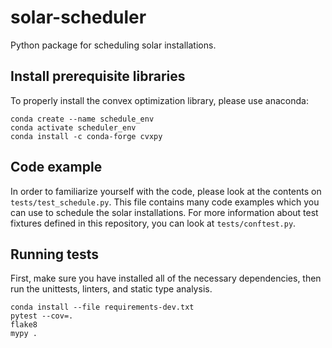# solar-scheduler
Python package for scheduling solar installations.

## Install prerequisite libraries

To properly install the convex optimization library, please use anaconda:

```
conda create --name schedule_env
conda activate scheduler_env
conda install -c conda-forge cvxpy
```

## Code example

In order to familiarize yourself with the code, please look at the contents on `tests/test_schedule.py`.
This file contains many code examples which you can use to schedule the solar installations.
For more information about test fixtures defined in this repository, you can look at `tests/conftest.py`.


## Running tests

First, make sure you have installed all of the necessary dependencies, then run the unittests, linters, and static type analysis.

```
conda install --file requirements-dev.txt
pytest --cov=.
flake8
mypy .
```